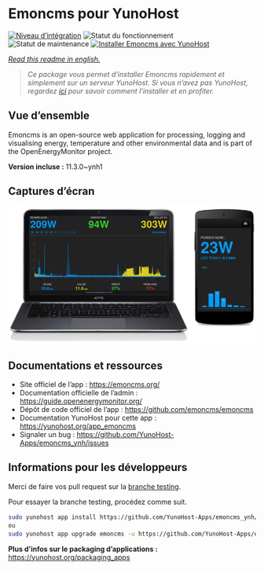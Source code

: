 <!--
N.B.: This README was automatically generated by https://github.com/YunoHost/apps/tree/master/tools/README-generator
It shall NOT be edited by hand.
-->

# Emoncms pour YunoHost

[![Niveau d’intégration](https://dash.yunohost.org/integration/emoncms.svg)](https://dash.yunohost.org/appci/app/emoncms) ![Statut du fonctionnement](https://ci-apps.yunohost.org/ci/badges/emoncms.status.svg) ![Statut de maintenance](https://ci-apps.yunohost.org/ci/badges/emoncms.maintain.svg)
[![Installer Emoncms avec YunoHost](https://install-app.yunohost.org/install-with-yunohost.svg)](https://install-app.yunohost.org/?app=emoncms)

*[Read this readme in english.](./README.md)*

> *Ce package vous permet d’installer Emoncms rapidement et simplement sur un serveur YunoHost.
Si vous n’avez pas YunoHost, regardez [ici](https://yunohost.org/#/install) pour savoir comment l’installer et en profiter.*

## Vue d’ensemble

Emoncms is an open-source web application for processing, logging and visualising energy, temperature and other environmental data and is part of the OpenEnergyMonitor project.


**Version incluse :** 11.3.0~ynh1

## Captures d’écran

![Capture d’écran de Emoncms](./doc/screenshots/emoncms_graphic.png)

## Documentations et ressources

* Site officiel de l’app : <https://emoncms.org/>
* Documentation officielle de l’admin : <https://guide.openenergymonitor.org/>
* Dépôt de code officiel de l’app : <https://github.com/emoncms/emoncms>
* Documentation YunoHost pour cette app : <https://yunohost.org/app_emoncms>
* Signaler un bug : <https://github.com/YunoHost-Apps/emoncms_ynh/issues>

## Informations pour les développeurs

Merci de faire vos pull request sur la [branche testing](https://github.com/YunoHost-Apps/emoncms_ynh/tree/testing).

Pour essayer la branche testing, procédez comme suit.

``` bash
sudo yunohost app install https://github.com/YunoHost-Apps/emoncms_ynh/tree/testing --debug
ou
sudo yunohost app upgrade emoncms -u https://github.com/YunoHost-Apps/emoncms_ynh/tree/testing --debug
```

**Plus d’infos sur le packaging d’applications :** <https://yunohost.org/packaging_apps>